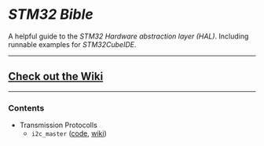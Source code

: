 # _STM32 Bible_

A helpful guide to the _STM32 Hardware abstraction layer (HAL)_.
Including runnable examples for _STM32CubeIDE_.

---

## [**Check out the Wiki**](https://github.com/SenpaiSimon/stm32_bible/wiki)

---

### Contents

- Transmission Protocolls
    - `i2c_master` ([code](./i2c_master/), [wiki](https://github.com/SenpaiSimon/stm32_bible/wiki/i2c))
